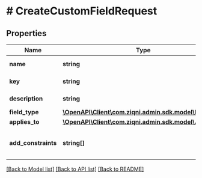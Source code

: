 # # CreateCustomFieldRequest

## Properties

Name | Type | Description | Notes
------------ | ------------- | ------------- | -------------
**name** | **string** | The name of a Custom field |
**key** | **string** | The key of a Custom field |
**description** | **string** | The description of a Custom field | [optional]
**field_type** | [**\OpenAPI\Client\com.ziqni.admin.sdk.model\FieldType**](FieldType.md) |  |
**applies_to** | [**\OpenAPI\Client\com.ziqni.admin.sdk.model\AppliesTo**](AppliesTo.md) |  |
**add_constraints** | **string[]** | For example \&quot;required\&quot; to indicate the field is required. | [optional]

[[Back to Model list]](../../README.md#models) [[Back to API list]](../../README.md#endpoints) [[Back to README]](../../README.md)

